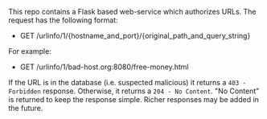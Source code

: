 This repo contains a Flask based web-service which authorizes URLs.  The
request has the following format:

- GET /urlinfo/1/{hostname_and_port}/{original_path_and_query_string}

For example:

- GET /urlinfo/1/bad-host.org:8080/free-money.html

If the URL is in the database (i.e. suspected malicious) it returns a
`403 - Forbidden` response.  Otherwise, it returns a `204 - No Content`.
"No Content" is returned to keep the response simple.  Richer responses
may be added in the future.
